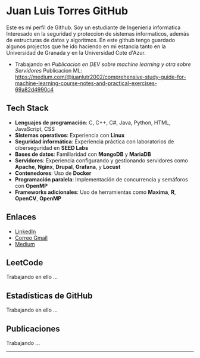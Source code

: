 # Juan Luis Torres GitHub

Este es mi perfil de Github. Soy un estudiante de Ingenieria informatica Interesado en la seguridad y proteccion de sistemas informaticos, además de estructuras de datos y algoritmos. En este github tengo guardado algunos projectos que he ido haciendo en mi estancia tanto en la Universidad de Granada y en la Universidad Cote d'Azur. 

- Trabajando en *Publicacion en DEV sobre machine learning y otra sobre Servidores*
Publicacion ML: https://medium.com/@juanlutr2002/comprehensive-study-guide-for-machine-learning-course-notes-and-practical-exercises-69a82d4990c4

## Tech Stack

- **Lenguajes de programación**: C, C++, C#, Java, Python, HTML, JavaScript, CSS
- **Sistemas operativos**: Experiencia con **Linux**
- **Seguridad informática**: Experiencia práctica con laboratorios de ciberseguridad en **SEED Labs**
- **Bases de datos**: Familiaridad con **MongoDB** y **MariaDB**
- **Servidores**: Experiencia configurando y gestionando servidores como **Apache**, **Nginx**, **Drupal**, **Grafana**, y **Locust**
- **Contenedores**: Uso de **Docker**
- **Programación paralela**: Implementación de concurrencia y semáforos con **OpenMP**
- **Frameworks adicionales**: Uso de herramientas como **Maxima**, **R**, **OpenCV**, **OpenMP**

## Enlaces

- [LinkedIn](https://www.linkedin.com/in/juan-luis-torres-ramos-jltr)
- [Correo Gmail](mailto:juanlutr2002@gmail.com)
- [Medium](https://medium.com/@juanlutr2002)

## LeetCode
Trabajando en ello ...
<!-- ![LeetCode Stats](https://leetcard.jacoblin.cool/Torres314?theme=light&font=source_code_pro&ext=heatmap)-->  <!-- Reemplaza "Torres314" con tu nombre de usuario en LeetCode -->


## Estadísticas de GitHub
Trabajando en ello ...
<!--![GitHub Stats](https://github-readme-stats.vercel.app/api?username=Torres08&show_icons=true&theme=radical)--> <!-- Reemplaza "yourusername" con tu nombre de usuario en GitHub -->

## Publicaciones

Trabajando ...

---







